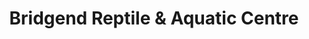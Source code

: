 ---
title: "Bridgend Reptile & Aquatic Centre"
url: /bridgend/bridgend-reptile-and-aquatic-centre/
shop: pet
---